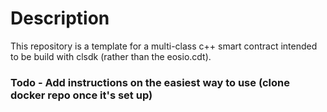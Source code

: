 # Description
This repository is a template for a multi-class c++ smart contract intended to be build with clsdk (rather than the eosio.cdt).

### Todo - Add instructions on the easiest way to use (clone docker repo once it's set up)